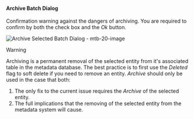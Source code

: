 #### Archive Batch Dialog

Confirmation warning against the dangers of archiving.  You are required to confirm by both the check box and the *Ok* button.

![Archive Selected Batch Dialog - mtb-20-image](images/bimlflex-app-dialog-archive-batch.png "Archive Selected Batch Dialog")

>[!WARNING]
> Archiving is a permanent removal of the selected entity from it's associated table in the metadata database.  The best practice is to first use the *Deleted* flag to soft delete if you need to remove an entity.  *Archive* should only be used in the case that both:
>
> 1. The only fix to the current issue requires the *Archive* of the selected entity.
> 2. The full implications that the removing of the selected entity from the metadata system will cause.
